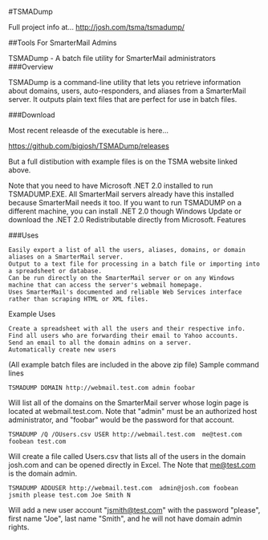 #TSMADump

Full project info at...
http://josh.com/tsma/tsmadump/

##Tools For SmarterMail Admins

TSMADump - A batch file utility for SmarterMail administrators
###Overview

TSMADump is a command-line utility that lets you retrieve information about domains, users, auto-responders, and aliases from a SmarterMail server. It outputs plain text files that are perfect for use in batch files.

###Download

Most recent releasde of the executable is here...

https://github.com/bigjosh/TSMADump/releases

But a full distibution with example files is on the TSMA website linked above. 

Note that you need to have Microsoft .NET 2.0 installed to run TSMADUMP.EXE. All SmarterMail servers already have this installed because SmarterMail needs it too. If you want to run TSMADUMP on a different machine, you can install .NET 2.0 though Windows Update or download the .NET 2.0 Redistributable directly from Microsoft.
Features

###Uses

    Easily export a list of all the users, aliases, domains, or domain aliases on a SmarterMail server.
    Output to a text file for processing in a batch file or importing into a spreadsheet or database.
    Can be run directly on the SmarterMail server or on any Windows machine that can access the server's webmail homepage.
    Uses SmarterMail's documented and reliable Web Services interface rather than scraping HTML or XML files.

Example Uses

    Create a spreadsheet with all the users and their respective info. 
    Find all users who are forwarding their email to Yahoo accounts.
    Send an email to all the domain admins on a server.
    Automatically create new users

(All example batch files are included in the above zip file)
Sample command lines

`TSMADUMP DOMAIN http://webmail.test.com admin foobar`

Will list all of the domains on the SmarterMail server whose login page is located at webmail.test.com. Note that "admin" must be an authorized host administrator, and "foobar" would be the password for that account. 

 

`TSMADUMP /Q /OUsers.csv USER http://webmail.test.com  me@test.com foobean test.com`

Will create a file called Users.csv that lists all of the users in the domain josh.com and can be opened directly in Excel. The Note that me@test.com is the domain admin.

 

`TSMADUMP ADDUSER http://webmail.test.com  admin@josh.com foobean jsmith please test.com Joe Smith N`

Will add a new user account "jsmith@test.com" with the password "please", first name "Joe", last name "Smith", and he will not have domain admin rights.

 
